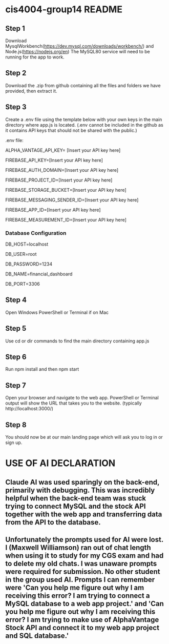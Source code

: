 # cis4004-group14 README

## Step 1
Download MysqlWorkbench(https://dev.mysql.com/downloads/workbench/) and Node.js(https://nodejs.org/en) The MySQL80 service will need to be running for the app to work.

## Step 2
Download the .zip from github containing all the files and folders we have provided, then extract it.

## Step 3
Create a .env file using the template below with your own keys in the main directory where app.js is located. (.env cannot be included in the github as it contains API keys that should not be shared with the public.)

.env file:

ALPHA_VANTAGE_API_KEY= [Insert your API key here]

FIREBASE_API_KEY=[Insert your API key here]

FIREBASE_AUTH_DOMAIN=[Insert your API key here]

FIREBASE_PROJECT_ID=[Insert your API key here]

FIREBASE_STORAGE_BUCKET=[Insert your API key here]

FIREBASE_MESSAGING_SENDER_ID=[Insert your API key here]

FIREBASE_APP_ID=[Insert your API key here]

FIREBASE_MEASUREMENT_ID=[Insert your API key here]

### Database Configuration
DB_HOST=localhost

DB_USER=root

DB_PASSWORD=1234

DB_NAME=financial_dashboard

DB_PORT=3306


## Step 4
Open Windows PowerShell or Terminal if on Mac

## Step 5
Use cd or dir commands to find the main directory containing app.js

## Step 6
Run npm install and then npm start

## Step 7
Open your browser and navigate to the web app. PowerShell or Terminal output will show the URL that takes you to the website. (typically http://localhost:3000/)

## Step 8
You should now be at our main landing page which will ask you to log in or sign up. 


# USE OF AI DECLARATION

## Claude AI was used sparingly on the back-end, primarily with debugging. This was incredibly helpful when the back-end team was stuck trying to connect MySQL and the stock API together with the web app and transferring data from the API to the database.
## Unfortunately the prompts used for AI were lost. I (Maxwell Williamson) ran out of chat length when using it to study for my CGS exam and had to delete my old chats. I was unaware prompts were required for submission. No other student in the group used AI. Prompts I can remember were 'Can you help me figure out why I am receiving this error? I am trying to connect a MySQL database to a web app project.' and 'Can you help me figure out why I am receiving this error? I am trying to make use of AlphaVantage Stock API and connect it to my web app project and SQL database.'




